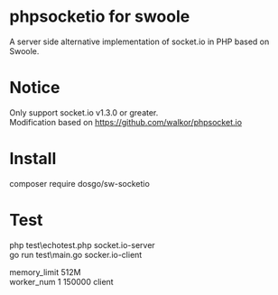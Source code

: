  # phpsocketio for swoole
  A server side alternative implementation of socket.io in PHP based on Swoole.
  
 # Notice
 Only support socket.io v1.3.0 or greater.  
 Modification based on https://github.com/walkor/phpsocket.io
 
# Install
composer require dosgo/sw-socketio

# Test
  php  test\echotest.php   socket.io-server   
  go run test\main.go   socker.io-client
  
  memory_limit 512M  
  worker_num 1 
  150000 client
  
  
